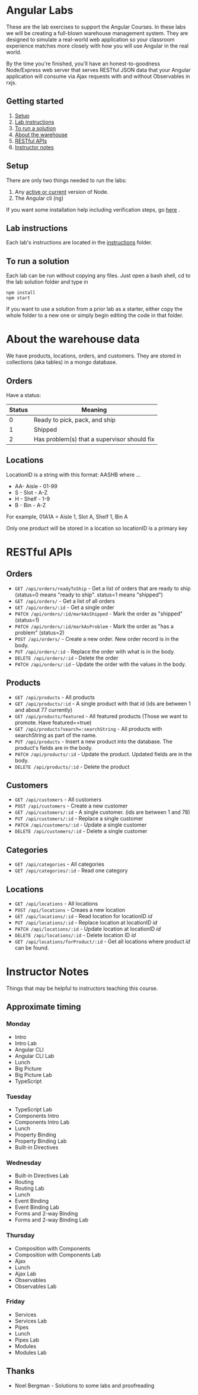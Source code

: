 # Angular Labs
These are the lab exercises to support the Angular Courses. In these labs we will be creating a full-blown warehouse management system. They are designed to simulate a real-world web application so your classroom experience matches more closely with how you will use Angular in the real world.

By the time you're finished, you'll have an honest-to-goodness Node/Express web server that serves RESTful JSON data that your Angular application will consume via Ajax requests with and without Observables in rxjs.

## Getting started
1. [Setup](#setup)
1. [Lab instructions](#lab-instructions)
1. [To run a solution](#to-run-a-solution)
1. [About the warehouse](#about-the-warehouse)
1. [RESTful APIs](#restful-apis)
1. [Instructor notes](#instructor-notes)

## Setup
There are only two things needed to run the labs:
1. Any [active or current](https://nodejs.org/en/about/releases/) version of Node.
2. The Angular cli (ng)

If you want some installation help including verification steps, go [here](setup/Angular%20Class%20Setup.pdf) .

## Lab instructions

Each lab's instructions are located in the [instructions](instructions) folder. 

## To run a solution
Each lab can be run without copying any files. Just open a bash shell, cd to the lab solution folder and type in 
```
npm install
npm start
```
If you want to use a solution from a prior lab as a starter, either copy the whole folder to a new one or simply begin editing the code in that folder.

# About the warehouse data
We have products, locations, orders, and customers. They are stored in collections (aka tables) in a mongo database.

## Orders
Have a status:

| Status | Meaning                                     |
| ------ | ------------------------------------------- |
| 0      | Ready to pick, pack, and ship               |
| 1      | Shipped                                     |
| 2      | Has problem(s) that a supervisor should fix |

## Locations
LocationID is a string with this format: AASHB where ...
* AA- Aisle - 01-99
* S - Slot - A-Z
* H - Shelf - 1-9
* B - Bin - A-Z

For example, 
01A1A = Aisle 1, Slot A, Shelf 1, Bin A

Only one product will be stored in a location so locationID is a primary key

# RESTful APIs

## Orders
* `GET /api/orders/readyToShip` - Get a list of orders that are ready to ship (status=0 means "ready to ship". status=1 means "shipped")
* `GET /api/orders/` - Get a list of all orders
* `GET /api/orders/:id` - Get a single order
* `PATCH /api/orders/:id/markAsShipped` - Mark the order as "shipped" (status=1)
* `PATCH /api/orders/:id/markAsProblem` - Mark the order as "has a problem" (status=2)
* `POST /api/orders/` - Create a new order. New order record is in the body.
* `PUT /api/orders/:id` - Replace the order with what is in the body.
* `DELETE /api/orders/:id` - Delete the order
* `PATCH /api/orders/:id` - Update the order with the values in the body.

## Products
* `GET /api/products` - All products
* `GET /api/products/:id` - A single product with that id (ids are between 1 and about 77 currently)
* `GET /api/products/featured` - All featured products (Those we want to promote. Have featured==true)
* `GET /api/products?search=:searchString` - All products with searchString as part of the name.
* `PUT /api/products` - Insert a new product into the database. The product's fields are in the body.
* `PATCH /api/products/:id` - Update the product. Updated fields are in the body.
* `DELETE /api/products/:id` - Delete the product

## Customers
* `GET /api/customers` - All customers
* `POST /api/customers` - Create a new customer
* `GET /api/customers/:id` - A single customer. (ids are between 1 and 78)
* `PUT /api/customers/:id` - Replace a single customer
* `PATCH /api/customers/:id` - Update a single customer
* `DELETE /api/customers/:id` - Delete a single customer

## Categories
* `GET /api/categories` - All categories
* `GET /api/categories/:id` - Read one category

## Locations
* `GET /api/locations` - All locations
* `POST /api/locations` - Creaes a new location
* `GET /api/locations/:id` - Read location for locationID *id*
* `PUT /api/locations/:id` - Replace location at locationID *id*
* `PATCH /api/locations/:id` - Update location at locationID *id*
* `DELETE /api/locations/:id` - Delete location ID *id*
* `GET /api/locations/forProduct/:id` - Get all locations where product *id* can be found.

# Instructor Notes

Things that may be helpful to instructors teaching this course.

## Approximate timing

### Monday

* Intro
* Intro Lab
* Angular CLI
* Angular CLI Lab
* Lunch
* Big Picture
* Big Picture Lab
* TypeScript

### Tuesday

* TypeScript Lab
* Components Intro
* Components Intro Lab
* Lunch
* Property Binding
* Property Binding Lab
* Built-in Directives

### Wednesday

* Built-in Directives Lab
* Routing
* Routing Lab
* Lunch
* Event Binding
* Event Binding Lab
* Forms and 2-way Binding
* Forms and 2-way Binding Lab

### Thursday

* Composition with Components
* Composition with Components Lab
* Ajax
* Lunch
* Ajax Lab
* Observables
* Observables Lab

### Friday

* Services
* Services Lab
* Pipes
* Lunch
* Pipes Lab
* Modules
* Modules Lab

## Thanks
* Noel Bergman - Solutions to some labs and proofreading
